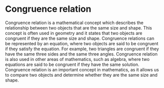 # Congruence relation

Congruence relation is a mathematical concept which describes the relationship between two objects that are the same size and shape. This concept is often used in geometry and it states that two objects are congruent if they are the same size and shape. Congruence relations can be represented by an equation, where two objects are said to be congruent if they satisfy the equation. For example, two triangles are congruent if they have the same three sides and the same three angles. Congruence relation is also used in other areas of mathematics, such as algebra, where two equations are said to be congruent if they have the same solution. Congruence relation is an important concept in mathematics, as it allows us to compare two objects and determine whether they are the same size and shape.
